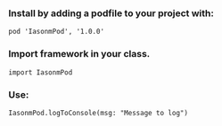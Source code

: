 ### Install by adding a podfile to your project with:
```
pod 'IasonmPod', '1.0.0'
```
### Import framework in your class. 
```
import IasonmPod
```

### Use:
```
IasonmPod.logToConsole(msg: "Message to log")
```
